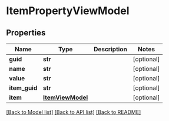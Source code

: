 # ItemPropertyViewModel

## Properties
Name | Type | Description | Notes
------------ | ------------- | ------------- | -------------
**guid** | **str** |  | [optional] 
**name** | **str** |  | [optional] 
**value** | **str** |  | [optional] 
**item_guid** | **str** |  | [optional] 
**item** | [**ItemViewModel**](ItemViewModel.md) |  | [optional] 

[[Back to Model list]](../README.md#documentation-for-models) [[Back to API list]](../README.md#documentation-for-api-endpoints) [[Back to README]](../README.md)

